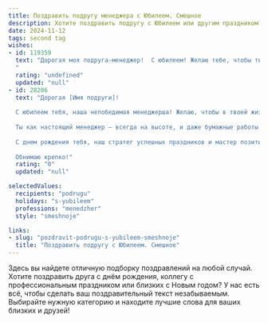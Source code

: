 ```yaml
---
title: Поздравить подругу менеджера с Юбилеем. Смешное
description: Хотите поздравить подругу с Юбилеем или другим праздником? Наш ИИ создаст незабываемое поздравление, а вы обязательно выделитесь среди других.  
date: 2024-11-12
tags: second tag
wishes:
- id: 119359
  text: "Дорогая моя подруга-менеджер!  С юбилеем! Желаю тебе, чтобы твой график был загружен только приятными встречами, а дедлайны — только на новые туфли и путешествия. Пусть твой успех будет таким же головокружительным, как и твои скидки на шопинг, а зарплата —  как бездонная волшебная сумочка.  В общем, с юбилеем, пусть жизнь будет сладкой, как твой корпоративный торт (но без лишних калорий, конечно)!
  "
  rating: "undefined"
  updated: "null"
- id: 28206
  text: "Дорогая [Имя подруги]!
  
  С юбилеем тебя, наша непобедимая менеджерша! Желаю, чтобы в твоей жизни все проекты заканчивались успешно, а дедлайны так и просили о продлении! Пусть каждый день приносит новые офферы — хотя бы бесплатной пиццы на работу!
  
  Ты как настоящий менеджер — всегда на высоте, и даже бумажные работы удается сделать так, что они кажутся записями в дневнике счастья. Пусть твои идеи взлетают так же стремительно, как твой график собеседований! А рабочие моменты пусть радуют так, будто ты выиграла в лотерею!
  
  С днем рождения тебя, наш стратег успешных праздников и мастер позитивного настроения! Пусть твои мечты сбываются быстрее, чем ты успеешь их запланировать!
  
  Обнимаю крепко!"
  rating: "0"
  updated: "null"

selectedValues:
  recipients: "podrugu"
  holidays: "s-yubileem"
  professions: "menedzher"
  style: "smeshnoje"

links:
- slug: "pozdravit-podrugu-s-yubileem-smeshnoje"
  title: "Поздравить подругу с Юбилеем. Смешное"
---
```


Здесь вы найдете отличную подборку поздравлений на любой случай. 
Хотите поздравить друга с днём рождения, коллегу с профессиональным праздником или близких с Новым годом? У нас есть всё, чтобы сделать ваш поздравительный текст незабываемым. Выбирайте нужную категорию и находите лучшие слова для ваших близких и друзей!
